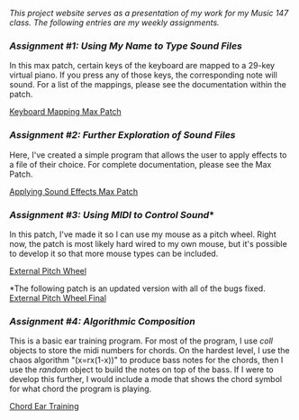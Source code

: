 *This project website serves as a presentation of my work for my Music 147 class.
The following entries are my weekly assignments.*

### *Assignment #1: Using My Name to Type Sound Files*
In this max patch, certain keys of the keyboard are mapped to a 29-key virtual piano.
If you press any of those keys, the corresponding note will sound. For a list of the
mappings, please see the documentation within the patch.

[Keyboard Mapping Max Patch](https://drive.google.com/file/d/1q_1lXc3VSCH0plDOBqq51CG0JHGjLNpI/view?usp=sharing)

### *Assignment #2: Further Exploration of Sound Files*
Here, I've created a simple program that allows the user to apply effects to a file
of their choice. For complete documentation, please see the Max Patch.

[Applying Sound Effects Max Patch](https://drive.google.com/file/d/1jUcd-a-b6NjdkqQLSMygsadQr7f-qVuj/view?usp=sharing)

### *Assignment #3: Using MIDI to Control Sound**
In this patch, I've made it so I can use my mouse as a pitch wheel. Right now, the patch is most likely hard wired to
my own mouse, but it's possible to develop it so that more mouse types can be included.

[External Pitch Wheel](https://drive.google.com/file/d/1IDdhjXZFMvxVWjG_CRkRjAKAjn7_hHfN/view?usp=sharing)

*The following patch is an updated version with all of the bugs fixed.  
[External Pitch Wheel Final](https://drive.google.com/file/d/1mPWS0Hi6wnifdFw1KhYMQEoZ150osdob/view?usp=sharing)

### *Assignment #4: Algorithmic Composition*
This is a basic ear training program. For most of the program, I use *coll* objects to store the midi numbers
for chords. On the hardest level, I use the chaos algorithm "(x=rx(1-x))" to produce bass notes for the chords, then I
use the *random* object to build the notes on top of the bass. If I were to develop this further, I would include a mode that
shows the chord symbol for what chord the program is playing.

[Chord Ear Training](https://drive.google.com/file/d/16TUzwDgOjtRWkc8ab43aCCahWckhtEE5/view?usp=sharing)
